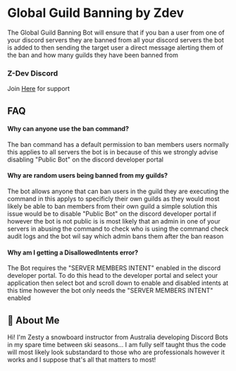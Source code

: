 
# Global Guild Banning by Zdev
The Global Guild Banning Bot will ensure that if you ban a user from one of your discord servers they are banned from all your discord servers the bot is added to then sending the target user a direct message alerting them of the ban and how many guilds they have been banned from 
### Z-Dev Discord
Join [Here](https://discord.gg/EV9cpmp6qf) for support


## FAQ

#### Why can anyone use the ban command?

The ban command has a default permission to ban members users normally this applies to all servers the bot is in because of this we strongly advise disabling "Public Bot" on the discord developer portal

#### Why are random users being banned from my guilds?

The bot allows anyone that can ban users in the guild they are executing the command in this applys to specificly their own guilds as they would most likely be able to ban members from their own guild a simple solution this issue would be to disable "Public Bot" on the discord developer portal if however the bot is not public is is most likely that an admin in one of your servers in abusing the command to check who is using the command check audit logs and the bot wil say which admin bans them after the ban reason

#### Why am I getting a DisallowedIntents error?

The Bot requires the "SERVER MEMBERS INTENT" enabled in the discord developer portal. To do this head to the developer portal and select your application then select bot and scroll down to enable and disabled intents at this time however the bot only needs the "SERVER MEMBERS INTENT" enabled



## 🚀 About Me
Hi! I'm Zesty a snowboard instructor from Australia developing Discord Bots in my spare time between ski seasons... I am fully self taught thus the code will most likely look substandard to those who are professionals however it works and I suppose that's all that matters to most!